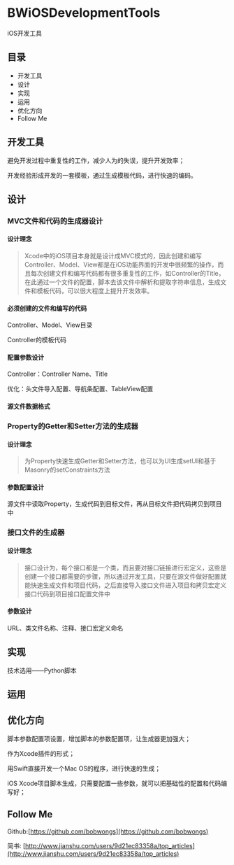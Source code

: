 # BWiOSDevelopmentTools
iOS开发工具

## 目录

- 开发工具
- 设计
- 实现
- 运用
- 优化方向
- Follow Me

## 开发工具

避免开发过程中重复性的工作，减少人为的失误，提升开发效率；

开发经验形成开发的一套模板，通过生成模板代码，进行快速的编码。

## 设计

### MVC文件和代码的生成器设计

#### 设计理念

> Xcode中的iOS项目本身就是设计成MVC模式的，因此创建和编写Controller、Model、View都是在iOS功能界面的开发中很频繁的操作，而且每次创建文件和编写代码都有很多重复性的工作，如Controller的Title，在此通过一个文件的配置，脚本去该文件中解析和提取字符串信息，生成文件和模板代码，可以很大程度上提升开发效率。

#### 必须创建的文件和编写的代码

Controller、Model、View目录

Controller的模板代码

#### 配置参数设计

Controller：Controller Name、Title

优化：头文件导入配置、导航条配置、TableView配置

#### 源文件数据格式



### Property的Getter和Setter方法的生成器

#### 设计理念

> 为Property快速生成Getter和Setter方法，也可以为UI生成setUI和基于Masonry的setConstraints方法

#### 参数配置设计

源文件中读取Property，生成代码到目标文件，再从目标文件把代码拷贝到项目中

### 接口文件的生成器

#### 设计理念

> 接口设计为，每个接口都是一个类，而且要对接口链接进行宏定义，这些是创建一个接口都需要的步骤，所以通过开发工具，只要在源文件做好配置就能快速生成文件和项目代码，之后直接导入接口文件进入项目和拷贝宏定义接口代码到项目接口配置文件中

#### 参数设计

URL、类文件名称、注释、接口宏定义命名

## 实现

技术选用——Python脚本

## 运用



## 优化方向

脚本参数配置项设置，增加脚本的参数配置项，让生成器更加强大；

作为Xcode插件的形式；

用Swift直接开发一个Mac OS的程序，进行快速的生成；

iOS Xcode项目脚本生成，只需要配置一些参数，就可以把基础性的配置和代码编写好；

## Follow Me

Github:[https://github.com/bobwongs](https://github.com/bobwongs)

简书: [http://www.jianshu.com/users/9d21ec83358a/top_articles](http://www.jianshu.com/users/9d21ec83358a/top_articles)